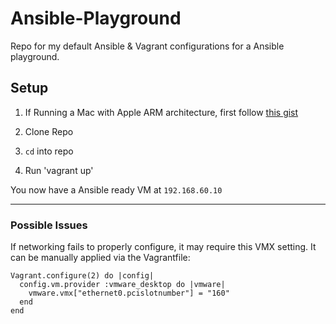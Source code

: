 # Ansible-Playground
Repo for my default Ansible &amp; Vagrant configurations for a Ansible playground.  

## Setup
1. If Running a Mac with Apple ARM architecture, first follow [this gist](https://gist.github.com/sbailliez/f22db6434ac84eccb6d3c8833c85ad92)

2. Clone Repo
3. `cd` into repo
4. Run 'vagrant up'
	
You now have a Ansible ready VM at `192.168.60.10`

---

### Possible Issues
If networking fails to properly configure, it may require this VMX setting. It can be manually applied via the Vagrantfile:
```
Vagrant.configure(2) do |config|
  config.vm.provider :vmware_desktop do |vmware|
    vmware.vmx["ethernet0.pcislotnumber"] = "160"
  end
end
```